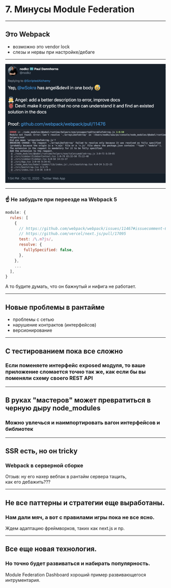 # 7. Минусы Module Federation

-----

## Это Webpack <!-- .element: class="red" -->

- возможно это vendor lock
- слезы и нервы при настройке/дебаге

-----

[![devil-angel](./devil-angel.png)<!-- .element: class="plain" width="1000" -->](https://github.com/webpack/webpack/pull/11476)

-----

### ☝️ Не забудьте при переезде на Webpack 5

```js
module: {
  rules: [
    {
      // https://github.com/webpack/webpack/issues/11467#issuecomment-691702706
      // https://github.com/vercel/next.js/pull/17095
      test: /\.m?js/,
      resolve: {
        fullySpecified: false,
      },
    },
    ...
  ],
}

```

А то будите думать, что он бажнутый и нифига не работает. <!-- .element: class="gray" -->

-----

## Новые проблемы в рантайме <!-- .element: class="red" -->

- проблемы с сетью
- нарушение контрактов (интерфейсов)
- версионирование

-----

## С тестированием пока все сложно <!-- .element: class="red" -->

### Если поменяете интерфейс exposed модуля, то ваше приложение сломается точно так же, как если бы вы поменяли схему своего REST API

-----

## В руках "мастеров" может превратиться в черную дыру node_modules <!-- .element: class="red" -->

### Можно увлечься и наимпортировать вагон интерфейсов и библиотек

-----

## SSR есть, но он tricky <!-- .element: class="red" -->

### Webpack в серверной сборке

Отзыв: ну его нахер вебпак в рантайм сервера тащить, <br/>как его дебажить??? <!-- .element: class="gray fragment" -->

-----

## Не все паттерны и стратегии еще выработаны. <!-- .element: class="red" -->

### Нам дали мяч, а вот с правилами игры пока не все ясно.

Ждем адаптацию фреймворков, таких как next.js и пр. <!-- .element: class="gray fragment" -->

-----

## Все еще новая технология. <!-- .element: class="red" -->

### Но точно будет развиваться и набирать популярность.

Module Federation Dashboard хороший пример развивающегося интрументария. <!-- .element: class="gray fragment" -->
